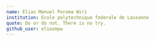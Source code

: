 ```yaml
---
name: Elias Manuel Poroma Wiri
institution: Ecole polytechnique federale de Lausanne
quote: Do or do not. There is no try.
github_user: eliasmpw
---
```


